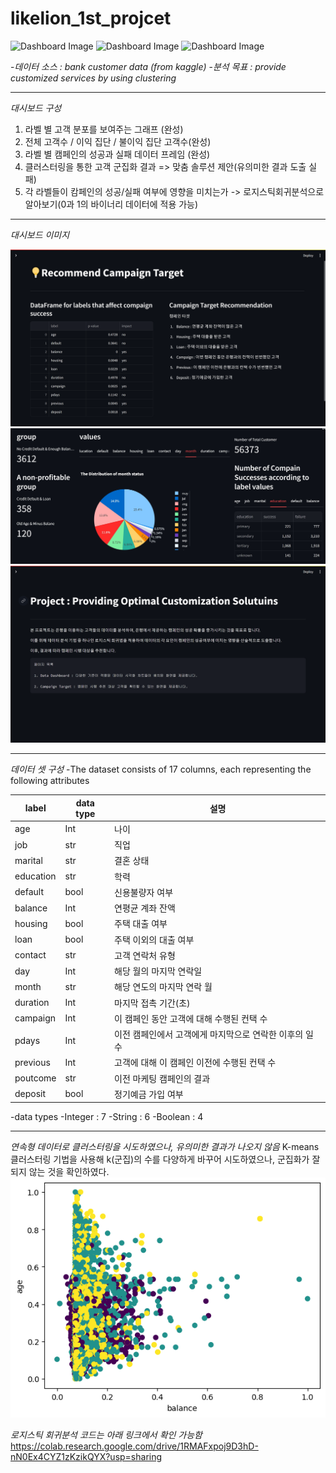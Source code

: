 # likelion_1st_projcet


![Dashboard Image](https://img.shields.io/badge/Python-3776AB?style=plastic&logo=python&logoColor=white)
![Dashboard Image](https://img.shields.io/badge/Pandas-150458?style=plastic&logo=pandas&logoColor=white)
![Dashboard Image](https://img.shields.io/badge/Streamlit-FF4B4B?style=plastic&logo=streamlit&logoColor=white)


-*데이터 소스 : bank customer data (from kaggle)*
-*분석 목표 : provide customized services by using clustering*
_____________________________________________________________________________

*대시보드 구성*
1. 라벨 별 고객 분포를 보여주는 그래프 (완성)
2. 전체 고객수 / 이익 집단 / 불이익 집단 고객수(완성)
3. 라벨 별 캠페인의 성공과 실패 데이터 프레임 (완성)
4. 클러스터링을 통한 고객 군집화 결과 => 맞춤 솔루션 제안(유의미한 결과 도출 실패)
5. 각 라벨들이 캄페인의 성공/실패 여부에 영향을 미치는가 
-> 로지스틱회귀분석으로 알아보기(0과 1의 바이너리 데이터에 적용 가능)

_____________________________________________________________________________

*대시보드 이미지*

![Homescreen Image](img/home.png "홈화면 이미지")
![Dashboard Image](img/dashboardimg.JPG "대시보드 이미지")
![Recommendation Image](img/recommend.png "캠페인 타겟 고객 추천 이미지")

_____________________________________________________________________________

*데이터 셋 구성*
-The dataset consists of 17 columns, each representing the following attributes

|   label   | data type |  설명                                              |
| --------- | ----------| --------------------------------------------------- |
| age       | Int       | 나이                                                |
| job       | str       | 직업                                                |
| marital   | str       | 결혼 상태                                           |
| education | str       | 학력                                                |
| default   | bool      | 신용불량자 여부                                      |
| balance   | Int       | 연평균 계좌 잔액                                     |
| housing   | bool      | 주택 대출 여부                                       |
| loan      | bool      | 주택 이외의 대출 여부                                 |
| contact   | str       | 고객 연락처 유형                                     |
| day       | Int       | 해당 월의 마지막 연락일                               |
| month     | str       | 해당 연도의 마지막 연락 월                            |
| duration  | Int       | 마지막 접촉 기간(초)                                 |
| campaign  | Int       | 이 캠페인 동안 고객에 대해 수행된 컨택 수              |
| pdays     | Int       | 이전 캠페인에서 고객에게 마지막으로 연락한 이후의 일 수 |
| previous  | Int       | 고객에 대해 이 캠페인 이전에 수행된 컨택 수            |
| poutcome  | str       | 이전 마케팅 캠페인의 결과                             |
| deposit  | bool      | 정기예금 가입 여부                                   |

-data types
-Integer : 7
-String : 6
-Boolean : 4

_____________________________________________________________________________

*연속형 데이터로 클러스터링을 시도하였으나, 유의미한 결과가 나오지 않음*
K-means 클러스터링 기법을 사용해 k(군집)의 수를 다양하게 바꾸어 시도하였으나, 군집화가 잘 되지 않는 것을 확인하였다.
![clustering Image](img/clustering.png "클러스터링 이미지")

*로지스틱 회귀분석 코드는 아래 링크에서 확인 가능함*
https://colab.research.google.com/drive/1RMAFxpoj9D3hD-nN0Ex4CYZ1zKzikQYX?usp=sharing
